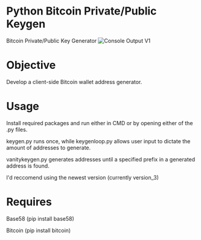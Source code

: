 # Python Bitcoin Private/Public Keygen
Bitcoin Private/Public Key Generator
![Console Output V1](https://siasky.net/IAAUVxMPHmQjyubF8sGpRuoSQFg0bpKqxgB83quECbESmQ)

# Objective
Develop a client-side Bitcoin wallet address generator.

# Usage
Install required packages and run either in CMD or by opening either of the .py files.

keygen.py runs once, while keygenloop.py allows user input to dictate the amount of addresses to generate. 

vanitykeygen.py generates addresses until a specified prefix in a generated address is found. 

I'd reccomend using the newest version (currently version_3)

# Requires
Base58 (pip install base58)

Bitcoin (pip install bitcoin)
